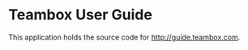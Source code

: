 Teambox User Guide
===============================

This application holds the source code for http://guide.teambox.com.

